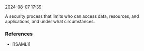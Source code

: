 
2024-08-07 17:39

A security process that limits who can access data, resources, and applications, and under what circumstances.

### References
- [[SAML]]

